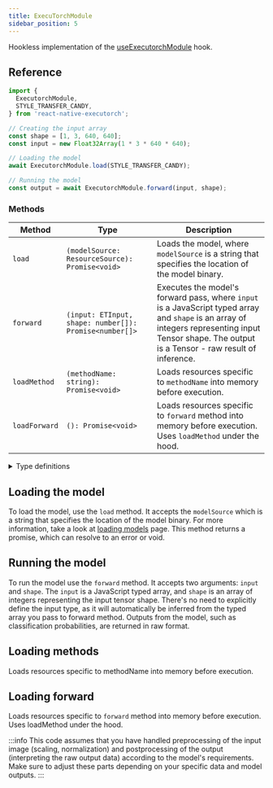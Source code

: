 ```yaml
---
title: ExecuTorchModule
sidebar_position: 5
---
```


Hookless implementation of the [useExecutorchModule](../module-api/executorch-bindings.md) hook.

## Reference

```typescript
import {
  ExecutorchModule,
  STYLE_TRANSFER_CANDY,
} from 'react-native-executorch';

// Creating the input array
const shape = [1, 3, 640, 640];
const input = new Float32Array(1 * 3 * 640 * 640);

// Loading the model
await ExecutorchModule.load(STYLE_TRANSFER_CANDY);

// Running the model
const output = await ExecutorchModule.forward(input, shape);
```

### Methods

| Method        | Type                                                   | Description                                                                                                                                                                                         |
| ------------- | ------------------------------------------------------ | --------------------------------------------------------------------------------------------------------------------------------------------------------------------------------------------------- |
| `load`        | `(modelSource: ResourceSource): Promise<void>`         | Loads the model, where `modelSource` is a string that specifies the location of the model binary.                                                                                                   |
| `forward`     | `(input: ETInput, shape: number[]): Promise<number[]>` | Executes the model's forward pass, where `input` is a JavaScript typed array and `shape` is an array of integers representing input Tensor shape. The output is a Tensor - raw result of inference. |
| `loadMethod`  | `(methodName: string): Promise<void>`                  | Loads resources specific to `methodName` into memory before execution.                                                                                                                              |
| `loadForward` | `(): Promise<void>`                                    | Loads resources specific to `forward` method into memory before execution. Uses `loadMethod` under the hood.                                                                                        |

<details>
<summary>Type definitions</summary>

```typescript
type ResourceSource = string | number;

export type ETInput =
  | Int8Array
  | Int32Array
  | BigInt64Array
  | Float32Array
  | Float64Array;
```

</details>

## Loading the model

To load the model, use the `load` method. It accepts the `modelSource` which is a string that specifies the location of the model binary. For more information, take a look at [loading models](../fundamentals/loading-models.md) page. This method returns a promise, which can resolve to an error or void.

## Running the model

To run the model use the `forward` method. It accepts two arguments: `input` and `shape`. The `input` is a JavaScript typed array, and `shape` is an array of integers representing the input tensor shape. There's no need to explicitly define the input type, as it will automatically be inferred from the typed array you pass to forward method. Outputs from the model, such as classification probabilities, are returned in raw format.

## Loading methods

Loads resources specific to methodName into memory before execution.

## Loading forward

Loads resources specific to `forward` method into memory before execution. Uses loadMethod under the hood.

:::info
This code assumes that you have handled preprocessing of the input image (scaling, normalization) and postprocessing of the output (interpreting the raw output data) according to the model's requirements. Make sure to adjust these parts depending on your specific data and model outputs.
:::
